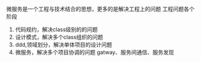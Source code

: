 微服务是一个工程与技术结合的思想，更多的是解决工程上的问题
工程问题各个阶段
1. 代码规约，解决class级别的的问题
2. 设计模式，解决多个class组织的问题
3. ddd,领域划分，解决单体项目的设计问题
4. 微服务，解决多个项目协调的问题
gatway、服务间通信、服务发现